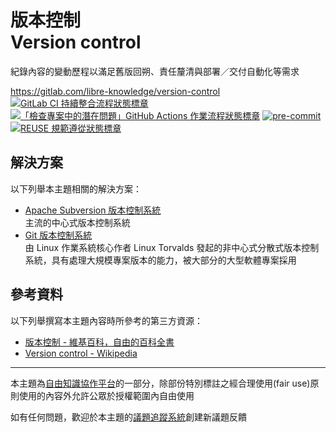 # 版本控制<br>Version control

紀錄內容的變動歷程以滿足舊版回朔、責任釐清與部署／交付自動化等需求

<https://gitlab.com/libre-knowledge/version-control>  
[![GitLab CI 持續整合流程狀態標章](https://gitlab.com/libre-knowledge/version-control/badges/main/pipeline.svg?ignore_skipped=true "點擊查看 GitLab CI 持續整合流程的運行狀態")](https://gitlab.com/libre-knowledge/version-control/-/commits/main) [![「檢查專案中的潛在問題」GitHub Actions 作業流程狀態標章](https://github.com/libre-knowledge/version-control/actions/workflows/check-potential-problems.yml/badge.svg "本專案使用 GitHub Actions 自動化檢查專案中的潛在問題")](https://github.com/libre-knowledge/version-control/actions/workflows/check-potential-problems.yml) [![pre-commit](https://img.shields.io/badge/pre--commit-enabled-brightgreen?logo=pre-commit&logoColor=white "本專案使用 pre-commit 檢查專案中的潛在問題")](https://github.com/pre-commit/pre-commit) [![REUSE 規範遵從狀態標章](https://api.reuse.software/badge/gitlab.com/libre-knowledge/version-control "本專案遵從 REUSE 規範降低軟體授權合規成本")](https://api.reuse.software/info/gitlab.com/libre-knowledge/version-control)

## 解決方案

以下列舉本主題相關的解決方案：

* [Apache Subversion 版本控制系統](<Apache Subversion 版本控制系統/>)  
  主流的中心式版本控制系統
* [Git 版本控制系統](https://gitlab.com/libre-knowledge/git)  
  由 Linux 作業系統核心作者 Linux Torvalds 發起的非中心式分散式版本控制系統，具有處理大規模專案版本的能力，被大部分的大型軟體專案採用

## 參考資料

以下列舉撰寫本主題內容時所參考的第三方資源：

* [版本控制 - 維基百科，自由的百科全書](https://zh.wikipedia.org/wiki/版本控制)
* [Version control - Wikipedia](https://en.wikipedia.org/wiki/Version_control)

---

本主題為[自由知識協作平台](https://gitlab.com/libre-knowledge/libre-knowledge)的一部分，除部份特別標註之經合理使用(fair use)原則使用的內容外允許公眾於授權範圍內自由使用

如有任何問題，歡迎於本主題的[議題追蹤系統](https://gitlab.com/libre-knowledge/version-control/-/issues)創建新議題反饋
